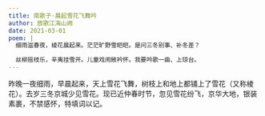 ```yaml
---
title: 南歌子·晨起雪花飞舞吟
author: 放歌江海山阙
date: 2021-03-01
poem: |
  细雨滋春夜，棱花晨起来。茫茫旷野雪皑皑。是问三冬别事、补冬差？

  丝柳摇枝乐，辛夷挂雪开。儿童戏闹敞衿怀。我要吟歌一曲、上琼台。
---
```


昨晚一夜细雨，早晨起来，天上雪花飞舞，树枝上和地上都铺上了雪花（又称棱花）。去岁三冬京城少见雪花。现已近仲春时节，忽见雪花纷飞，京华大地，银装素裹，不禁感怀，特填词以记。
